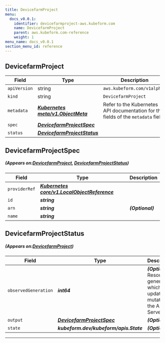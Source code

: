 ```yaml
---
title: DevicefarmProject
menu:
  docs_v0.0.1:
    identifier: devicefarmproject-aws.kubeform.com
    name: DevicefarmProject
    parent: aws.kubeform.com-reference
    weight: 1
menu_name: docs_v0.0.1
section_menu_id: reference
---
```


## DevicefarmProject
| Field | Type | Description |
| ------ | ----- | ----------- |
| `apiVersion` | string | `aws.kubeform.com/v1alpha1` |
|    `kind` | string | `DevicefarmProject` |
| `metadata` | ***[Kubernetes meta/v1.ObjectMeta](https://kubernetes.io/docs/reference/generated/kubernetes-api/v1.13/#objectmeta-v1-meta)***|Refer to the Kubernetes API documentation for the fields of the `metadata` field.|
| `spec` | ***[DevicefarmProjectSpec](#DevicefarmProjectSpec)***||
| `status` | ***[DevicefarmProjectStatus](#DevicefarmProjectStatus)***||
## DevicefarmProjectSpec
##### (Appears on:[DevicefarmProject](#DevicefarmProject), [DevicefarmProjectStatus](#DevicefarmProjectStatus))
| Field | Type | Description |
| ------ | ----- | ----------- |
| `providerRef` | ***[Kubernetes core/v1.LocalObjectReference](https://kubernetes.io/docs/reference/generated/kubernetes-api/v1.13/#localobjectreference-v1-core)***||
| `id` | ***string***||
| `arn` | ***string***| ***(Optional)*** |
| `name` | ***string***||
## DevicefarmProjectStatus
##### (Appears on:[DevicefarmProject](#DevicefarmProject))
| Field | Type | Description |
| ------ | ----- | ----------- |
| `observedGeneration` | ***int64***| ***(Optional)*** Resource generation, which is updated on mutation by the API Server.|
| `output` | ***[DevicefarmProjectSpec](#DevicefarmProjectSpec)***| ***(Optional)*** |
| `state` | ***kubeform.dev/kubeform/apis.State***| ***(Optional)*** |
---
